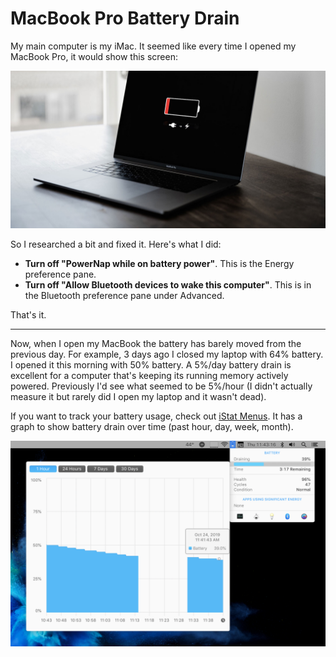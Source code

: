 # MacBook Pro Battery Drain

My main computer is my iMac. It seemed like every time I opened my MacBook Pro, it would show this screen:

![MacBook Pro showing low battery full screen](macbook-low-battery.jpg)

So I researched a bit and fixed it. Here's what I did:

<!-- truncate -->

* **Turn off "PowerNap while on battery power"**. This is the Energy preference pane.
* **Turn off "Allow Bluetooth devices to wake this computer"**. This is in the Bluetooth preference pane under Advanced.

That's it.

---

Now, when I open my MacBook the battery has barely moved from the previous day. For example, 3 days ago I closed my laptop with 64% battery. I opened it this morning with 50% battery. A 5%/day battery drain is excellent for a computer that's keeping its running memory actively powered. Previously I'd see what seemed to be 5%/hour (I didn't actually measure it but rarely did I open my laptop and it wasn't dead). 

If you want to track your battery usage, check out [iStat Menus](https://bjango.com/mac/istatmenus/). It has a graph to show battery drain over time (past hour, day, week, month).

![iStat Menus Battery Screenshot](istat-battery-screenshot.png)
